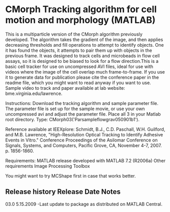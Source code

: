 CMorph
Tracking algorithm for cell motion and morphology (MATLAB)
=============

This is a multiparticle version of the CMorph algorithm previously developed. The algorithm takes the gradient of the image, and then applies decreasing thresholds and fill operations to attempt to identify objects. One it has found the objects, it attempts to pair them up with objects in the previous frame. It was designed to track cells and microbeads in flow cell assays, so it is designed to be biased to look for a flow direction.This is a basic cell tracker for use on uncompressed AVI files, ideal for use with videos where the image of the cell overlap much frame-to-frame. If you use it to generate data for publication please cite the conference paper in the readme file, which you might want to read anyway if you want to use. Sample video to track and paper available at lab website: bme.virginia.edu/lawrence.

Instructions:
Download the tracking algorithm and sample parameter file. 
The parameter file is set up for the sample movie, 
or use your own uncompressed avi and adjust the parameter file.
Place all 3 in your Matlab root directory.
Type: CMorph03('Parsampleflowgrav050901b1').

Reference available at IEEXplore: 
Schmidt, B.J., C.D. Paschall, W.H. Guilford, and M.B. Lawrence, "High-Resolution Optical Tracking to Identify Adhesive Events in Vitro." 
Conference Proceedings of the Asilomar Conference on Signals, Systems, and Computers, Pacific Grove, CA, November 4-7, 2007.  p. 1856-1860.

Requirements:
MATLAB release		developed with MATLAB 7.2 (R2006a)
Other requirements	Image Processing Toolbox

You might want to try MCShape first in case that works better.

Release history
Release		Date		Notes
-----------------------------------------------------------------------------------------
03.0		5.15.2009	-Last update to package as distributed on MATLAB Central.
